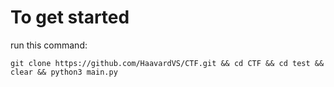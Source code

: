 # To get started

run this command:
```shell
git clone https://github.com/HaavardVS/CTF.git && cd CTF && cd test && clear && python3 main.py
```

